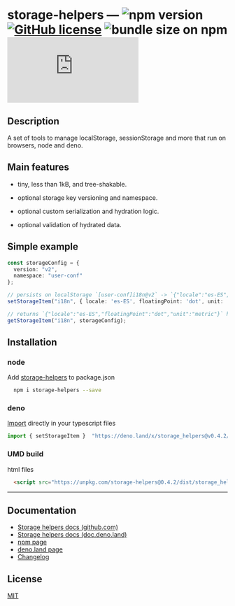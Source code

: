# storage-helpers &mdash; ![npm version](https://img.shields.io/npm/v/storage-helpers) [![GitHub license](https://img.shields.io/badge/license-MIT-blue.svg)](https://github.com/FaberVitale/storage-helpers/blob/main/LICENSE) ![bundle size on npm](https://img.shields.io/bundlephobia/minzip/storage-helpers) [![type-coverage](https://img.shields.io/badge/dynamic/json.svg?label=type-coverage&prefix=%E2%89%A5&suffix=%&query=$.typeCoverage.atLeast&uri=https%3A%2F%2Fraw.githubusercontent.com%2FFaberVitale%2Fstorage-helpers%2Fmain%2Fpackage.json)](https://github.com/FaberVitale/storage-helpers)

## Description

A set of tools to manage localStorage, sessionStorage and more that run on browsers, node and deno.

## Main features

* tiny, less than 1kB, and tree-shakable.

* optional storage key versioning and namespace.

* optional custom serialization and hydration logic.

* optional validation of hydrated data.

## Simple example

```ts
const storageConfig = {
  version: "v2",
  namespace: "user-conf"
};

// persists on localStorage `[user-conf]i18n@v2` -> `{"locale":"es-ES","floatingPoint":"dot","unit":"metric"}`
setStorageItem("i18n", { locale: 'es-ES', floatingPoint: 'dot', unit: 'metric' }, storageConfig);

// returns `{"locale":"es-ES","floatingPoint":"dot","unit":"metric"}` hydrated
getStorageItem("i18n", storageConfig);

```

## Installation

### node

Add [storage-helpers](https://www.npmjs.com/package/storage-helpers) to package.json

```bash
  npm i storage-helpers --save
```
### deno

[Import](https://deno.land/x/storage_helpers) directly in your typescript files

```ts
import { setStorageItem }  "https://deno.land/x/storage_helpers@v0.4.2/mod.ts";
```

### UMD build

html files

```html
  <script src="https://unpkg.com/storage-helpers@0.4.2/dist/storage_helpers.umd.production.min.js"></script>
```

---

## Documentation

* [Storage helpers docs (github.com)](./docs/modules/_storage_helpers_.md)
* [Storage helpers docs (doc.deno.land)](https://doc.deno.land/https/deno.land/x/storage_helpers/mod.ts)
* [npm page](https://www.npmjs.com/package/storage-helpers)
* [deno.land page](https://deno.land/x/storage_helpers)
* [Changelog](/CHANGELOG.md)

## License

[MIT](/License)